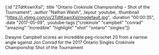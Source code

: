{:id "2TdtKswnXsI",
 :title "Ontario Crokinole Championship - Shot of the Tournament",
 :author "Nathan Walsh",
 :layout :youtube,
 :thumbnail "https://i.ytimg.com/vi/2TdtKswnXsI/mqdefault.jpg",
 :duration "00:00:35",
 :date "2017-05-09",
 :youtube-tags
 ["crokinole"
  "campbell"
  "conrad"
  "amazing"
  "incredible"
  "highlight"
  "shot"
  "ontario"
  "singles"]}


Dwayne Campbell scores an incredible peg-ricochet 20 from a narrow angle against Jon Conrad for the 2017 Ontario Singles Crokinole Championship Shot of the Tournament
